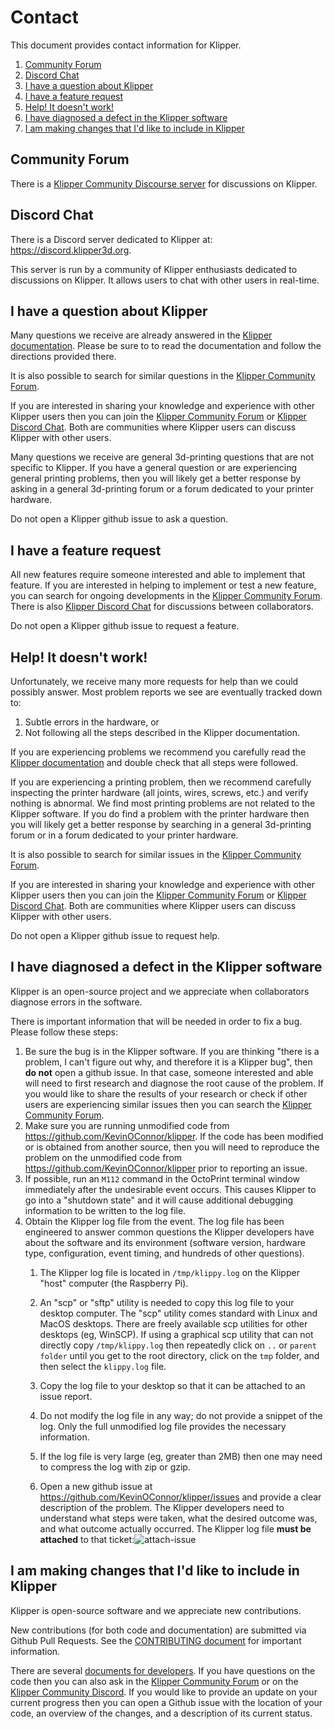 # Contact

This document provides contact information for Klipper.

1. [Community Forum](#community-forum)
1. [Discord Chat](#discord-chat)
1. [I have a question about Klipper](#i-have-a-question-about-klipper)
1. [I have a feature request](#i-have-a-feature-request)
1. [Help! It doesn't work!](#help-it-doesnt-work)
1. [I have diagnosed a defect in the Klipper software](#i-have-diagnosed-a-defect-in-the-klipper-software)
1. [I am making changes that I'd like to include in Klipper](#i-am-making-changes-that-id-like-to-include-in-klipper)

## Community Forum

There is a [Klipper Community Discourse server](https://community.klipper3d.org) for discussions on Klipper.

## Discord Chat

There is a Discord server dedicated to Klipper at: <https://discord.klipper3d.org>.

This server is run by a community of Klipper enthusiasts dedicated to discussions on Klipper. It allows users to chat with other users in real-time.

## I have a question about Klipper

Many questions we receive are already answered in the [Klipper documentation](Overview.md). Please be sure to to read the documentation and follow the directions provided there.

It is also possible to search for similar questions in the [Klipper Community Forum](#community-forum).

If you are interested in sharing your knowledge and experience with other Klipper users then you can join the [Klipper Community Forum](#community-forum) or [Klipper Discord Chat](#discord-chat). Both are communities where Klipper users can discuss Klipper with other users.

Many questions we receive are general 3d-printing questions that are not specific to Klipper. If you have a general question or are experiencing general printing problems, then you will likely get a better response by asking in a general 3d-printing forum or a forum dedicated to your printer hardware.

Do not open a Klipper github issue to ask a question.

## I have a feature request

All new features require someone interested and able to implement that feature. If you are interested in helping to implement or test a new feature, you can search for ongoing developments in the [Klipper Community Forum](#community-forum). There is also [Klipper Discord Chat](#discord-chat) for discussions between collaborators.

Do not open a Klipper github issue to request a feature.

## Help! It doesn't work!

Unfortunately, we receive many more requests for help than we could possibly answer. Most problem reports we see are eventually tracked down to:

1. Subtle errors in the hardware, or
1. Not following all the steps described in the Klipper documentation.

If you are experiencing problems we recommend you carefully read the [Klipper documentation](Overview.md) and double check that all steps were followed.

If you are experiencing a printing problem, then we recommend carefully inspecting the printer hardware (all joints, wires, screws, etc.) and verify nothing is abnormal. We find most printing problems are not related to the Klipper software. If you do find a problem with the printer hardware then you will likely get a better response by searching in a general 3d-printing forum or in a forum dedicated to your printer hardware.

It is also possible to search for similar issues in the [Klipper Community Forum](#community-forum).

If you are interested in sharing your knowledge and experience with other Klipper users then you can join the [Klipper Community Forum](#community-forum) or [Klipper Discord Chat](#discord-chat). Both are communities where Klipper users can discuss Klipper with other users.

Do not open a Klipper github issue to request help.

## I have diagnosed a defect in the Klipper software

Klipper is an open-source project and we appreciate when collaborators diagnose errors in the software.

There is important information that will be needed in order to fix a bug. Please follow these steps:

1. Be sure the bug is in the Klipper software. If you are thinking "there is a problem, I can't figure out why, and therefore it is a Klipper bug", then **do not** open a github issue. In that case, someone interested and able will need to first research and diagnose the root cause of the problem. If you would like to share the results of your research or check if other users are experiencing similar issues then you can search the [Klipper Community Forum](#community-forum).
1. Make sure you are running unmodified code from <https://github.com/KevinOConnor/klipper>. If the code has been modified or is obtained from another source, then you will need to reproduce the problem on the unmodified code from <https://github.com/KevinOConnor/klipper> prior to reporting an issue.
1. If possible, run an `M112` command in the OctoPrint terminal window immediately after the undesirable event occurs. This causes Klipper to go into a "shutdown state" and it will cause additional debugging information to be written to the log file.
1. Obtain the Klipper log file from the event. The log file has been engineered to answer common questions the Klipper developers have about the software and its environment (software version, hardware type, configuration, event timing, and hundreds of other questions).
   1. The Klipper log file is located in `/tmp/klippy.log` on the Klipper "host" computer (the Raspberry Pi).
   1. An "scp" or "sftp" utility is needed to copy this log file to your desktop computer. The "scp" utility comes standard with Linux and MacOS desktops. There are freely available scp utilities for other desktops (eg, WinSCP). If using a graphical scp utility that can not directly copy `/tmp/klippy.log` then repeatedly click on `..` or `parent folder` until you get to the root directory, click on the `tmp` folder, and then select the `klippy.log` file.
   1. Copy the log file to your desktop so that it can be attached to an issue report.
   1. Do not modify the log file in any way; do not provide a snippet of the log. Only the full unmodified log file provides the necessary information.
   1. If the log file is very large (eg, greater than 2MB) then one may need to compress the log with zip or gzip.

   1. Open a new github issue at <https://github.com/KevinOConnor/klipper/issues> and provide a clear description of the problem. The Klipper developers need to understand what steps were taken, what the desired outcome was, and what outcome actually occurred. The Klipper log file **must be attached** to that ticket:![attach-issue](img/attach-issue.png)

## I am making changes that I'd like to include in Klipper

Klipper is open-source software and we appreciate new contributions.

New contributions (for both code and documentation) are submitted via Github Pull Requests. See the [CONTRIBUTING document](CONTRIBUTING.md) for important information.

There are several [documents for developers](Overview.md#developer-documentation). If you have questions on the code then you can also ask in the [Klipper Community Forum](#community-forum) or on the [Klipper Community Discord](#discord-chat). If you would like to provide an update on your current progress then you can open a Github issue with the location of your code, an overview of the changes, and a description of its current status.
